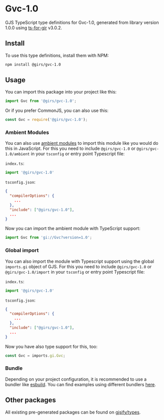 
# Gvc-1.0

GJS TypeScript type definitions for Gvc-1.0, generated from library version 1.0.0 using [ts-for-gir](https://github.com/gjsify/ts-for-gir) v3.0.2.


## Install

To use this type definitions, install them with NPM:
```bash
npm install @girs/gvc-1.0
```

## Usage

You can import this package into your project like this:
```ts
import Gvc from '@girs/gvc-1.0';
```

Or if you prefer CommonJS, you can also use this:
```ts
const Gvc = require('@girs/gvc-1.0');
```

### Ambient Modules

You can also use [ambient modules](https://github.com/gjsify/ts-for-gir/tree/main/packages/cli#ambient-modules) to import this module like you would do this in JavaScript.
For this you need to include `@girs/gvc-1.0` or `@girs/gvc-1.0/ambient` in your `tsconfig` or entry point Typescript file:

`index.ts`:
```ts
import '@girs/gvc-1.0'
```

`tsconfig.json`:
```json
{
  "compilerOptions": {
    ...
  },
  "include": ["@girs/gvc-1.0"],
  ...
}
```

Now you can import the ambient module with TypeScript support: 

```ts
import Gvc from 'gi://Gvc?version=1.0';
```

### Global import

You can also import the module with Typescript support using the global `imports.gi` object of GJS.
For this you need to include `@girs/gvc-1.0` or `@girs/gvc-1.0/import` in your `tsconfig` or entry point Typescript file:

`index.ts`:
```ts
import '@girs/gvc-1.0'
```

`tsconfig.json`:
```json
{
  "compilerOptions": {
    ...
  },
  "include": ["@girs/gvc-1.0"],
  ...
}
```

Now you have also type support for this, too:

```ts
const Gvc = imports.gi.Gvc;
```

### Bundle

Depending on your project configuration, it is recommended to use a bundler like [esbuild](https://esbuild.github.io/). You can find examples using different bundlers [here](https://github.com/gjsify/ts-for-gir/tree/main/examples).

## Other packages

All existing pre-generated packages can be found on [gjsify/types](https://github.com/gjsify/types).

